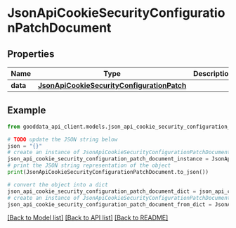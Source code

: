 # JsonApiCookieSecurityConfigurationPatchDocument


## Properties

Name | Type | Description | Notes
------------ | ------------- | ------------- | -------------
**data** | [**JsonApiCookieSecurityConfigurationPatch**](JsonApiCookieSecurityConfigurationPatch.md) |  | 

## Example

```python
from gooddata_api_client.models.json_api_cookie_security_configuration_patch_document import JsonApiCookieSecurityConfigurationPatchDocument

# TODO update the JSON string below
json = "{}"
# create an instance of JsonApiCookieSecurityConfigurationPatchDocument from a JSON string
json_api_cookie_security_configuration_patch_document_instance = JsonApiCookieSecurityConfigurationPatchDocument.from_json(json)
# print the JSON string representation of the object
print(JsonApiCookieSecurityConfigurationPatchDocument.to_json())

# convert the object into a dict
json_api_cookie_security_configuration_patch_document_dict = json_api_cookie_security_configuration_patch_document_instance.to_dict()
# create an instance of JsonApiCookieSecurityConfigurationPatchDocument from a dict
json_api_cookie_security_configuration_patch_document_from_dict = JsonApiCookieSecurityConfigurationPatchDocument.from_dict(json_api_cookie_security_configuration_patch_document_dict)
```
[[Back to Model list]](../README.md#documentation-for-models) [[Back to API list]](../README.md#documentation-for-api-endpoints) [[Back to README]](../README.md)


